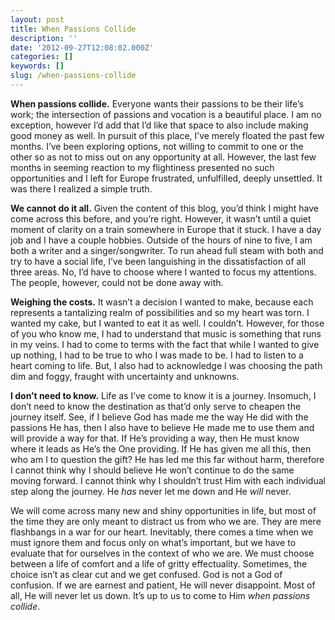 ```yaml
---
layout: post
title: When Passions Collide
description: ''
date: '2012-09-27T12:08:02.000Z'
categories: []
keywords: []
slug: /when-passions-collide
---
```


**When passions collide.** Everyone wants their passions to be their life’s work; the intersection of passions and vocation is a beautiful place. I am no exception, however I’d add that I’d like that space to also include making good money as well. In pursuit of this place, I’ve merely floated the past few months. I’ve been exploring options, not willing to commit to one or the other so as not to miss out on any opportunity at all. However, the last few months in seeming reaction to my flightiness presented no such opportunities and I left for Europe frustrated, unfulfilled, deeply unsettled. It was there I realized a simple truth.

**We cannot do it all.** Given the content of this blog, you’d think I might have come across this before, and you’re right. However, it wasn’t until a quiet moment of clarity on a train somewhere in Europe that it stuck. I have a day job and I have a couple hobbies. Outside of the hours of nine to five, I am both a writer and a singer/songwriter. To run ahead full steam with both and try to have a social life, I’ve been languishing in the dissatisfaction of all three areas. No, I’d have to choose where I wanted to focus my attentions. The people, however, could not be done away with.

**Weighing the costs.** It wasn’t a decision I wanted to make, because each represents a tantalizing realm of possibilities and so my heart was torn. I wanted my cake, but I wanted to eat it as well. I couldn’t. However, for those of you who know me, I had to understand that music is something that runs in my veins. I had to come to terms with the fact that while I wanted to give up nothing, I had to be true to who I was made to be. I had to listen to a heart coming to life. But, I also had to acknowledge I was choosing the path dim and foggy, fraught with uncertainty and unknowns.

**I don’t need to know.** Life as I’ve come to know it is a journey. Insomuch, I don’t need to know the destination as that’d only serve to cheapen the journey itself. See, if I believe God has made me the way He did with the passions He has, then I also have to believe He made me to use them and will provide a way for that. If He’s providing a way, then He must know where it leads as He’s the One providing. If He has given me all this, then who am I to question the gift? He has led me this far without harm, therefore I cannot think why I should believe He won’t continue to do the same moving forward. I cannot think why I shouldn’t trust Him with each individual step along the journey. He _has_ never let me down and He _will_ never.

We will come across many new and shiny opportunities in life, but most of the time they are only meant to distract us from who we are. They are mere flashbangs in a war for our heart. Inevitably, there comes a time when we must ignore them and focus only on what’s important, but we have to evaluate that for ourselves in the context of who we are. We must choose between a life of comfort and a life of gritty effectuality. Sometimes, the choice isn’t as clear cut and we get confused. God is not a God of confusion. If we are earnest and patient, He will never disappoint. Most of all, He will never let us down. It’s up to us to come to Him _when passions collide_.